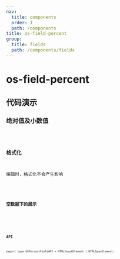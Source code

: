```yaml
---
nav:
  title: components
  order: 1
  path: /components
title: os-field-percent
group:
  title: fields
  path: /components/fields
---
```


# os-field-percent

## 代码演示

### 绝对值及小数值

<code src="../demos/field-percent/decimal-data.tsx" />

### 格式化

编辑时，格式化不会产生影响

<code src="../demos/field-percent/format.tsx" />

### 空数据下的展示

<code src="../demos/field-percent/empty.tsx" />

<API exports='["Settings"]' src="../components/fields/percent.tsx"></API>

### API

`export type OSPercentFieldAPI = HTMLInputElement | HTMLSpanElement;`
